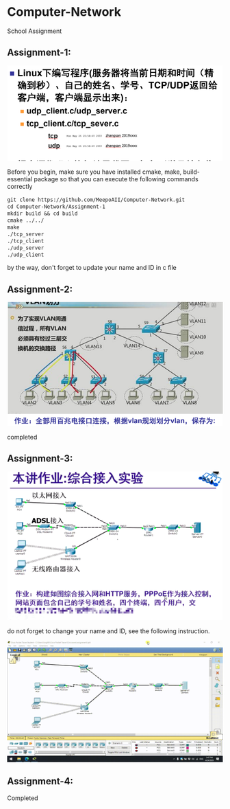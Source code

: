 # Computer-Network
School Assignment
  
  
## Assignment-1:
![image](https://github.com/MeepoAII/Computer-Network/blob/master/images/assignment1.png)  
 
   
   

Before you begin, make sure you have installed cmake, make, build-essential package so that you can execute the following commands correctly


```
git clone https://github.com/MeepoAII/Computer-Network.git 
cd Computer-Network/Assignment-1 
mkdir build && cd build
cmake ../../
make
./tcp_server
./tcp_client
./udp_server
./udp_client
```

by the way, don't forget to update your name and ID in c file
  
    
    

## Assignment-2:
![image](https://github.com/MeepoAII/Computer-Network/blob/master/images/assignment2.png)  
  
  
completed  
  
    
    

## Assignment-3:
![image](https://github.com/MeepoAII/Computer-Network/blob/master/images/assignment3.png)  
  
    
    
do not forget to change your name and ID, see the following instruction.  

![image](https://github.com/MeepoAII/Computer-Network/blob/master/images/instruction.gif)




  
## Assignment-4:
Completed
